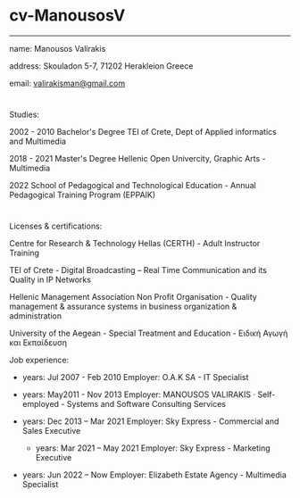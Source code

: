 # cv-ManousosV

---
name: Manousos Valirakis

address: Skouladon 5-7, 71202 Herakleion Greece

email: valirakisman@gmail.com
# 
Studies:

2002 - 2010 Bachelor's Degree TEI of Crete, Dept of Applied informatics and Multimedia

2018 - 2021 Master's Degree Hellenic Open Univercity, Graphic Arts - Multimedia

2022 School of Pedagogical and Technological Education - Annual Pedagogical Training Program (EPPAIK)
#

Licenses & certifications: 

Centre for Research & Technology Hellas (CERTH) - Adult Instructor Training

TEI of Crete - Digital Broadcasting – Real Time Communication and its Quality in IP Networks

Hellenic Management Association Non Profit Organisation - Quality management & assurance systems in business organization & administration

University of the Aegean - Special Treatment and Education - Ειδική Αγωγή και Εκπαίδευση


Job experience:
- years: Jul 2007 - Feb 2010
  Employer: O.A.K SA - IT Specialist

- years: May2011 - Nov 2013
  Employer: MANOUSOS VALIRAKIS · Self-employed - Systems and Software Consulting Services

- years: Dec 2013 – Mar 2021
  Employer: Sky Express - Commercial and Sales Executive

  - years: Mar 2021 – May 2021
  Employer: Sky Express - Marketing Executive

 - years: Jun 2022 – Now
   Employer: Elizabeth Estate Agency - Multimedia Specialist

